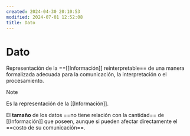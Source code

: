 ```yaml
---
created: 2024-04-30 20:10:53
modified: 2024-07-01 12:52:08
title: Dato
---
```


# Dato

Representación de la ==[[Información]] reinterpretable== de una manera formalizada adecuada para la comunicación, la interpretación o el procesamiento.

> [!note]
> Es la representación de la [[Información]].

El **tamaño** de los datos ==no tiene relación con la cantidad== de [[Información]] que poseen, aunque si pueden afectar directamente el ==costo de su comunicación==.
